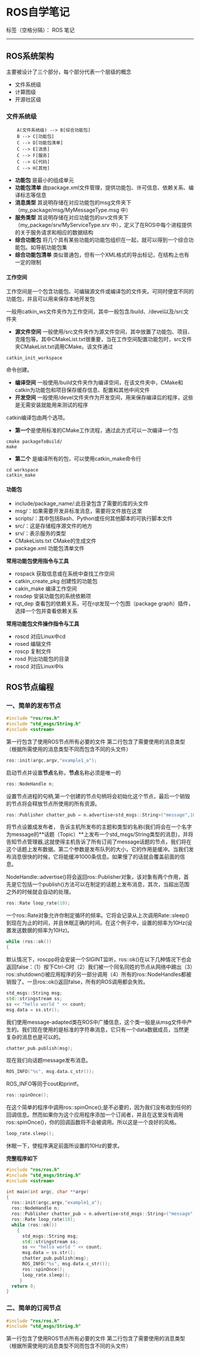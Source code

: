 ﻿# ROS自学笔记

标签（空格分隔）： ROS 笔记

---

## **ROS系统架构**

 主要被设计了三个部分，每个部分代表一个层级的概念
- 文件系统级
- 计算图级
- 开源社区级

### **文件系统级**
```graphTD
    A(文件系统级) --> B[综合功能包]
    B --> C[功能包]
    C --> D[功能包清单]
    C --> E[消息]
    C --> F[服务]
    C --> G[代码]
    C --> H[其他]
```

- **功能包** 是最小的组成单元
- **功能包清单** 由package.xml文件管理，提供功能包、许可信息、依赖关系、编译标志等信息
- **消息类型** 其说明存储在对应功能包的msg文件夹下（my_package/msg/MyMessageType.msg 中）
- **服务类型** 其说明存储在对应功能包的srv文件夹下（my_package/srv/MyServiceType.srv 中），定义了在ROS中每个进程提供的关于服务请求和相应的数据结构
- **综合功能包** 将几个具有某些功能的功能包组织在一起，就可以得到一个综合功能包。如导航功能包集
- **综合功能包清单** 类似普通包，但有一个XML格式的导出标记，在结构上也有一定的限制

#### **工作空间**
工作空间是一个包含功能包、可编辑源文件或编译包的文件夹。可同时便宜不同的功能包，并且可以用来保存本地开发包

一般用catkin_ws文件夹作为工作空间，其中一般包含/build、/devel以及/src文件夹

- **源文件空间** 
一般使用/src文件夹作为源文件空间，其中放置了功能包、项目、克隆包等。其中CMakeList.txt很重要，当在工作空间配置功能包时，src文件夹CMakeList.txt调用CMake。该文件通过
```
catkin_init_workspace
```
命令创建。

- **编译空间**
一般使用/build文件夹作为编译空间，在该文件夹中，CMake和catkin为功能包和项目保存缓存信息、配置和其他中间文件
- **开发空间**
一般使用/devel文件夹作为开发空间，用来保存编译后的程序，这些是无需安装就能用来测试的程序

catkin编译包由两个选项。

- **第一个**是使用标准的CMake工作流程，通过此方式可以一次编译一个包
```
cmake packageToBuild/
make
```
- **第二个** 是编译所有的包，可以使用catkin_make命令行
```
cd workspace
catkin_make
```
#### **功能包**

- include/package_name/:此目录包含了需要的库的头文件
- msg/：如果需要开发非标准消息，需要将文件放在这里
- scripts/：其中包括Bash、Python或任何其他脚本的可执行脚本文件
- src/：这是存储程序源文件的地方
- srv/：表示服务的类型
- CMakeLists.txt CMake的生成文件
- package.xml 功能包清单文件

**常用功能包使用指令与工具**
- rospack 获取信息或在系统中查找工作空间
- catkin_create_pkg 创建性的功能包
- cakin_make 编译工作空间
- rosdep 安装功能包的系统依赖项
- rqt_dep 查看包的依赖关系，可在rqt发现一个包图（package graph）插件，选择一个包并查看依赖关系

**常用功能包文件操作指令与工具**
- roscd 对应Linux中cd
- rosed 编辑文件
- roscp 复制文件
- rosd 列出功能包的目录
- roscd 对应Linux中ls

## ROS节点编程

### 一、简单的发布节点
```cpp
#include "ros/ros.h"
#include "std_msgs/String.h"
#include <sstream>
```
第一行包含了使用ROS节点所有必要的文件
第二行包含了需要使用的消息类型（根据所需使用的消息类型不同而包含不同的头文件）

```cpp
ros::init(argc,argv,"example1_a");
```
启动节点并设置**节点**名称，**节点**名称必须是唯一的
```cpp
ros::NodeHandle n;
```
设置节点进程的句柄,第一个创建的节点句柄将会初始化这个节点，最后一个销毁的节点将会释放节点所使用的所有资源。
```cpp
ros::Publisher chatter_pub = n.advertise<std_msgs::String>("message",1000);
```
将节点设置成发布者，
告诉主机所发布的主题和类型的名称(我们将会在一个名字为message的**话题（Topic）**上发布一个std_msgs/String类型的消息)，并将告知节点管理器,这就使得主机告诉了所有订阅了message话题的节点，我们将在这个话题上发布数据。第二个参数是发布队列的大小，它的作用是缓冲。当我们发布消息很快的时候，它将能缓冲1000条信息。如果慢了的话就会覆盖前面的信息。

NodeHandle::advertise()将会返回ros::Publisher对象，该对象有两个作用，首先是它包括一个publish()方法可以在制定的话题上发布消息，其次，当超出范围之外的时候就会自动的处理。

```cpp
ros::Rate loop_rate(10);  
```
一个ros::Rate对象允许你制定循环的频率。它将会记录从上次调用Rate::sleep()到现在为止的时间，并且休眠正确的时间。在这个例子中，设置的频率为10Hz(设置发送数据的频率为10Hz)。

```cpp
while (ros::ok())
{
```
默认情况下，roscpp将会安装一个SIGINT监听，ros::ok()在以下几种情况下也会返回false：（1）按下Ctrl-C时（2）我们被一个同名同姓的节点从网络中踢出（3）ros::shutdown()被应用程序的另一部分调用（4）所有的ros::NodeHandles都被销毁了。一旦ros::ok()返回false，所有的ROS调用都会失败。

```cpp
std_msgs::String msg;  
std::stringstream ss;  
ss << "hello world " << count;  
msg.data = ss.str();  
```
我们使用message-adapted类在ROS中广播信息，这个类一般是从msg文件中产生的。我们现在使用的是标准的字符串消息，它只有一个data数据成员，当然更复杂的消息也是可以的。

```cpp
chatter_pub.publish(msg);  
```
现在我们向话题message发布消息。
```cpp
ROS_INFO("%s", msg.data.c_str());  
```
ROS_INFO等同于cout和printf。

```cpp
ros::spinOnce();
```
在这个简单的程序中调用ros::spinOnce();是不必要的，因为我们没有收到任何的回调信息。然而如果你为这个应用程序添加一个订阅者，并且在这里没有调用ros::spinOnce()，你的回调函数将不会被调用。所以这是一个良好的风格。

```cpp
loop_rate.sleep();  
```

休眠一下，使程序满足前面所设置的10Hz的要求。

**完整程序如下**
```cpp
#include "ros/ros.h"
#include "std_msgs/String.h"
#include <sstream>

int main(int argc, char **argv)
{
  ros::init(argc,argv,"example1_a");
  ros::NodeHandle n;
  ros::Publisher chatter_pub = n.advertise<std_msgs::String>("message",1000);
  ros::Rate loop_rate(10); 
  while (ros::ok())
    {
      std_msgs::String msg;  
      std::stringstream ss;  
      ss << "hello world " << count;  
      msg.data = ss.str();  
      chatter_pub.publish(msg);  
      ROS_INFO("%s", msg.data.c_str());  
      ros::spinOnce();
      loop_rate.sleep();  
     }
  return 0;
}
```

### 二、简单的订阅节点

```cpp
#include "ros/ros.h"
#include "std_msgs/String.h"
```
第一行包含了使用ROS节点所有必要的文件
第二行包含了需要使用的消息类型（根据所需使用的消息类型不同而包含不同的头文件）


